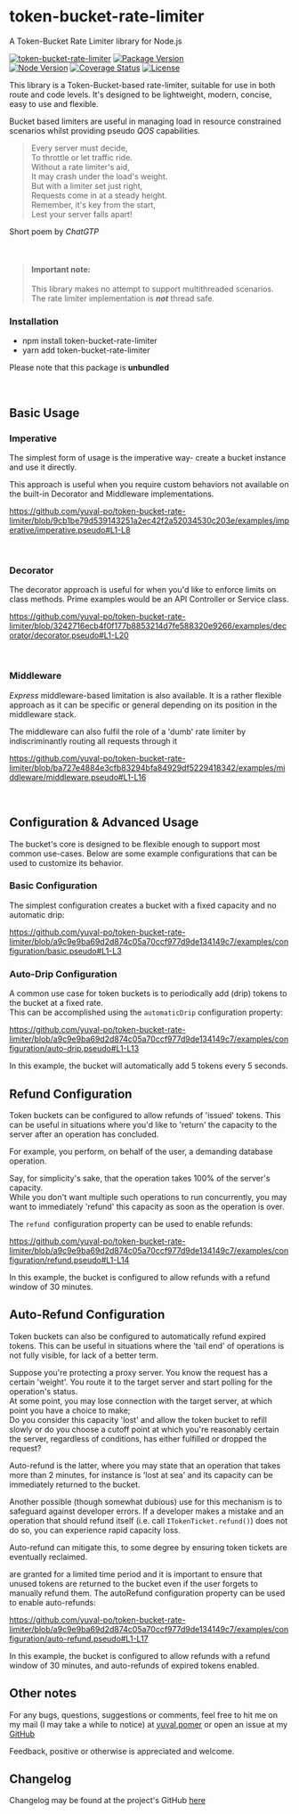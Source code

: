 # token-bucket-rate-limiter

A Token-Bucket Rate Limiter library for Node.js

[![token-bucket-rate-limiter](https://github.com/yuval-po/token-bucket-rate-limiter/actions/workflows/token-bucket-rate-limiter.yml/badge.svg)](https://github.com/yuval-po/token-bucket-rate-limiter/actions/workflows/token-bucket-rate-limiter.yml) [![Package Version](https://img.shields.io/npm/v/token-bucket-rate-limiter)](https://img.shields.io/npm/v/token-bucket-rate-limiter)</br>
[![Node Version](https://img.shields.io/node/v/token-bucket-rate-limiter)](https://img.shields.io/node/v/token-bucket-rate-limiter)
[![Coverage Status](https://coveralls.io/repos/github/yuval-po/token-bucket-rate-limiter/badge.svg?branch=main)](https://coveralls.io/github/yuval-po/token-bucket-rate-limiter?branch=main)
[![License](https://img.shields.io/npm/l/token-bucket-rate-limiter?style=plastic)](https://img.shields.io/npm/l/token-bucket-rate-limiter?style=plastic)


This library is a Token-Bucket-based rate-limiter, suitable for use in both route and code levels.
It's designed to be lightweight, modern, concise, easy to use and flexible.

Bucket based limiters are useful in managing load in resource constrained scenarios whilst providing pseudo _QOS_ capabilities.


> Every server must decide,</br>
> To throttle or let traffic ride.</br>
> Without a rate limiter's aid,</br>
> It may crash under the load's weight.</br>
> But with a limiter set just right,</br>
> Requests come in at a steady height.</br>
> Remember, it's key from the start,</br>
> Lest your server falls apart!</br>

Short poem by _ChatGTP_

</br>

> #### Important note:
> This library makes no attempt to support multithreaded scenarios.  
> The rate limiter implementation is ***not*** thread safe.


### Installation

* npm install token-bucket-rate-limiter
* yarn add token-bucket-rate-limiter

Please note that this package is __unbundled__

</br>

## Basic Usage

### Imperative
The simplest form of usage is the imperative way- create a bucket instance and use it directly.  

This approach is useful when you require custom behaviors not available on the built-in Decorator and Middleware implementations.

https://github.com/yuval-po/token-bucket-rate-limiter/blob/9cb1be79d539143251a2ec42f2a52034530c203e/examples/imperative/imperative.pseudo#L1-L8
	
</br>

### Decorator

The decorator approach is useful for when you'd like to enforce limits on class methods. Prime examples would be an API Controller or Service class.

https://github.com/yuval-po/token-bucket-rate-limiter/blob/3242716ecb4f0f177b8853214d7fe588320e9266/examples/decorator/decorator.pseudo#L1-L20

</br>

### Middleware

_Express_ middleware-based limitation is also available. It is a rather flexible approach as it can be specific or general depending on its position in the middleware stack.

The middleware can also fulfil the role of a 'dumb' rate limiter by indiscriminantly routing all requests through it

https://github.com/yuval-po/token-bucket-rate-limiter/blob/ba727e4884e3cfb83294bfa84929df5229418342/examples/middleware/middleware.pseudo#L1-L16

</br>

## Configuration & Advanced Usage

The bucket's core is designed to be flexible enough to support most common use-cases.
Below are some example configurations that can be used to customize its behavior.


### Basic Configuration

The simplest configuration creates a bucket with a fixed capacity and no automatic drip:

https://github.com/yuval-po/token-bucket-rate-limiter/blob/a9c9e9ba69d2d874c05a70ccf977d9de134149c7/examples/configuration/basic.pseudo#L1-L3

### Auto-Drip Configuration

A common use case for token buckets is to periodically add (drip) tokens to the bucket at a fixed rate.  
This can be accomplished using the `automaticDrip` configuration property:


https://github.com/yuval-po/token-bucket-rate-limiter/blob/a9c9e9ba69d2d874c05a70ccf977d9de134149c7/examples/configuration/auto-drip.pseudo#L1-L13


In this example, the bucket will automatically add 5 tokens every 5 seconds.


## Refund Configuration

Token buckets can be configured to allow refunds of 'issued' tokens. This can be useful in situations where you'd like to 'return' the capacity to the server after an operation has concluded.

For example, you perform, on behalf of the user, a demanding database operation.

Say, for simplicity's sake, that the operation takes 100% of the server's capacity.  
While you don't want multiple such operations to run concurrently, you may want to immediately 'refund' this capacity as soon as the operation is over.

The `refund `configuration property can be used to enable refunds:

https://github.com/yuval-po/token-bucket-rate-limiter/blob/a9c9e9ba69d2d874c05a70ccf977d9de134149c7/examples/configuration/refund.pseudo#L1-L14

In this example, the bucket is configured to allow refunds with a refund window of 30 minutes.


## Auto-Refund Configuration

Token buckets can also be configured to automatically refund expired tokens. This can be useful in situations where the 'tail end' of operations is not fully visible, for lack of a better term.

Suppose you're protecting a proxy server. You know the request has a certain 'weight'. You route it to the target server and start polling for the operation's status.  
At some point, you may lose connection with the target server, at which point you have a choice to make;  
Do you consider this capacity 'lost' and allow the token bucket to refill slowly or do you choose a cutoff point at which you're reasonably certain the server, regardless of conditions, has either fulfilled or dropped the request?  

Auto-refund is the latter, where you may state that an operation that takes more than 2 minutes, for instance is 'lost at sea' and its capacity can be immediately returned to the bucket.

Another possible (though somewhat dubious) use for this mechanism is to safeguard against developer errors. If a developer makes a mistake and an operation that should refund itself (i.e. call `ITokenTicket.refund()`) does not do so, you can experience rapid capacity loss.

Auto-refund can mitigate this, to some degree by ensuring token tickets are eventually reclaimed.

are granted for a limited time period and it is important to ensure that unused tokens are returned to the bucket even if the user forgets to manually refund them. The autoRefund configuration property can be used to enable auto-refunds:

https://github.com/yuval-po/token-bucket-rate-limiter/blob/a9c9e9ba69d2d874c05a70ccf977d9de134149c7/examples/configuration/auto-refund.pseudo#L1-L17

In this example, the bucket is configured to allow refunds with a refund window of 30 minutes, and auto-refunds of expired tokens enabled.

## Other notes

For any bugs, questions, suggestions or comments, feel free to hit me on my mail (I may take a while to notice) at [yuval.pomer](mailto:yuval.pomer@protonmail.com?subject=[Token-bucket-Rate-Limiter%20Feedback]) or open an issue at my [GitHub](https://github.com/yuval-po/token-bucket-rate-limiter/issues)

Feedback, positive or otherwise is appreciated and welcome.


## Changelog

Changelog may be found at the project's GitHub [here](https://github.com/yuval-po/weak-event/blob/main/CHANGELOG.md)
